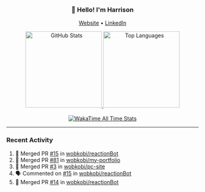 <h3 align="center">👋 Hello! I'm Harrison</h3>

<p align="center">
  <a href="https://www.harrisonraynes.com/" target="_blank">Website</a> •
  <a href="https://www.linkedin.com/in/harrisonraynes/" target="_blank">LinkedIn</a>

<!-- Stats Cards -->
<div align="center">
  <!-- GitHub Stats Card -->
  <a href="https://github.com/wobkobi" target="_blank">
    <img height="200" src="https://github-readme-stats-wobkobis-projects.vercel.app/api?username=wobkobi&show_icons=true&theme=monokai-pro-spectrum" alt="GitHub Stats" />
  </a>
  <!-- Top Languages Card -->
  <a href="https://github.com/wobkobi" target="_blank">
    <img height="200" src="https://github-readme-stats-wobkobis-projects.vercel.app/api/top-langs/?username=wobkobi&layout=compact&langs_count=10&theme=monokai-pro-spectrum" alt="Top Languages" />
  </a>
  <br><br>
  <!-- WakaTime All Time Stats Card -->
  <a href="https://github.com/wobkobi" target="_blank">
    <img src="https://github-readme-stats-wobkobis-projects.vercel.app/api/wakatime?username=wobkobi&layout=compact&show_icons=true&custom_title=All%20Time%20Stats%20(WakaTime)&theme=monokai-pro-spectrum&hide=Other&langs_count=24" alt="WakaTime All Time Stats" />
  </a>
</div>

<hr />

### Recent Activity

<!--START_SECTION:activity-->
1. 🎉 Merged PR [#15](https://github.com/wobkobi/reactionBot/pull/15) in [wobkobi/reactionBot](https://github.com/wobkobi/reactionBot)
2. 🎉 Merged PR [#81](https://github.com/wobkobi/my-portfolio/pull/81) in [wobkobi/my-portfolio](https://github.com/wobkobi/my-portfolio)
3. 🎉 Merged PR [#3](https://github.com/wobkobi/pc-site/pull/3) in [wobkobi/pc-site](https://github.com/wobkobi/pc-site)
4. 🗣 Commented on [#15](https://github.com/wobkobi/reactionBot/pull/15#issuecomment-2784651898) in [wobkobi/reactionBot](https://github.com/wobkobi/reactionBot)
5. 🎉 Merged PR [#14](https://github.com/wobkobi/reactionBot/pull/14) in [wobkobi/reactionBot](https://github.com/wobkobi/reactionBot)
<!--END_SECTION:activity-->
